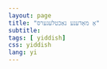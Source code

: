 ```yaml
---
layout: page
title: "אַ מאָדענע נאַכטלעגערס"
subtitle:
tags: [ yiddish]
css: yiddish
lang: yi
---
```


